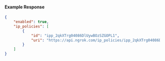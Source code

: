 <!-- Code generated for API Clients. DO NOT EDIT. -->

#### Example Response

```json
{
	"enabled": true,
	"ip_policies": [
		{
			"id": "ipp_2qkXTrg04086DlUywBOzSZGOPL1",
			"uri": "https://api.ngrok.com/ip_policies/ipp_2qkXTrg04086DlUywBOzSZGOPL1"
		}
	]
}
```
